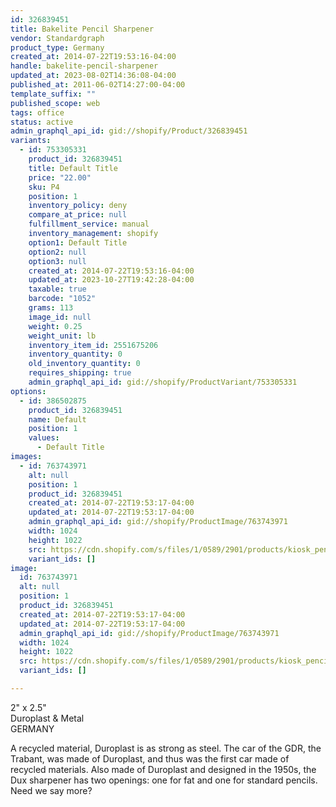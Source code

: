 ```yaml
---
id: 326839451
title: Bakelite Pencil Sharpener
vendor: Standardgraph
product_type: Germany
created_at: 2014-07-22T19:53:16-04:00
handle: bakelite-pencil-sharpener
updated_at: 2023-08-02T14:36:08-04:00
published_at: 2011-06-02T14:27:00-04:00
template_suffix: ""
published_scope: web
tags: office
status: active
admin_graphql_api_id: gid://shopify/Product/326839451
variants:
  - id: 753305331
    product_id: 326839451
    title: Default Title
    price: "22.00"
    sku: P4
    position: 1
    inventory_policy: deny
    compare_at_price: null
    fulfillment_service: manual
    inventory_management: shopify
    option1: Default Title
    option2: null
    option3: null
    created_at: 2014-07-22T19:53:16-04:00
    updated_at: 2023-10-27T19:42:28-04:00
    taxable: true
    barcode: "1052"
    grams: 113
    image_id: null
    weight: 0.25
    weight_unit: lb
    inventory_item_id: 2551675206
    inventory_quantity: 0
    old_inventory_quantity: 0
    requires_shipping: true
    admin_graphql_api_id: gid://shopify/ProductVariant/753305331
options:
  - id: 386502875
    product_id: 326839451
    name: Default
    position: 1
    values:
      - Default Title
images:
  - id: 763743971
    alt: null
    position: 1
    product_id: 326839451
    created_at: 2014-07-22T19:53:17-04:00
    updated_at: 2014-07-22T19:53:17-04:00
    admin_graphql_api_id: gid://shopify/ProductImage/763743971
    width: 1024
    height: 1022
    src: https://cdn.shopify.com/s/files/1/0589/2901/products/kiosk_pencilsharpner.tif_1.jpeg?v=1406073197
    variant_ids: []
image:
  id: 763743971
  alt: null
  position: 1
  product_id: 326839451
  created_at: 2014-07-22T19:53:17-04:00
  updated_at: 2014-07-22T19:53:17-04:00
  admin_graphql_api_id: gid://shopify/ProductImage/763743971
  width: 1024
  height: 1022
  src: https://cdn.shopify.com/s/files/1/0589/2901/products/kiosk_pencilsharpner.tif_1.jpeg?v=1406073197
  variant_ids: []

---
```


2" x 2.5"  
Duroplast & Metal  
GERMANY

A recycled material, Duroplast is as strong as steel. The car of the GDR, the Trabant, was made of Duroplast, and thus was the first car made of recycled materials. Also made of Duroplast and designed in the 1950s, the Dux sharpener has two openings: one for fat and one for standard pencils. Need we say more?
